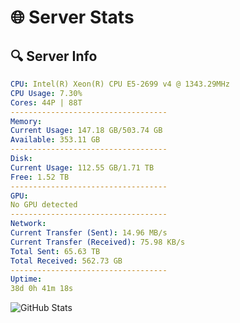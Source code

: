 # 🌐 Server Stats
## 🔍 Server Info
```yaml
CPU: Intel(R) Xeon(R) CPU E5-2699 v4 @ 1343.29MHz
CPU Usage: 7.30%
Cores: 44P | 88T
-----------------------------------
Memory:
Current Usage: 147.18 GB/503.74 GB
Available: 353.11 GB
-----------------------------------
Disk:
Current Usage: 112.55 GB/1.71 TB
Free: 1.52 TB
-----------------------------------
GPU:
No GPU detected
-----------------------------------
Network:
Current Transfer (Sent): 14.96 MB/s
Current Transfer (Received): 75.98 KB/s
Total Sent: 65.63 TB
Total Received: 562.73 GB
-----------------------------------
Uptime:
38d 0h 41m 18s
```
![GitHub Stats](https://img.shields.io/badge/Updated-2025-04-14_22:04:07-blue)